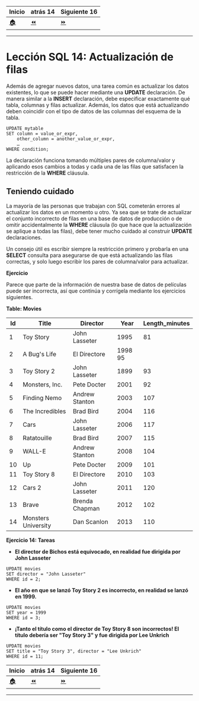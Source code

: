 | **Inicio**            | **atrás 14**                 | **Siguiente 16**             |
| --------------------- | ---------------------------- | ---------------------------- |
| [🏠](../../README.md) | [⏪](./14_insertar_filas.md) | [⏩](./16_eliminar_filas.md) |

---

# **Lección SQL 14: Actualización de filas**

Además de agregar nuevos datos, una tarea común es actualizar los datos existentes, lo que se puede hacer mediante una **UPDATE** declaración. De manera similar a la **INSERT** declaración, debe especificar exactamente qué tabla, columnas y filas actualizar. Además, los datos que está actualizando deben coincidir con el tipo de datos de las columnas del esquema de la tabla.

```
UPDATE mytable
SET column = value_or_expr,
    other_column = another_value_or_expr,
    …
WHERE condition;
```

La declaración funciona tomando múltiples pares de columna/valor y aplicando esos cambios a todas y cada una de las filas que satisfacen la restricción de la **WHERE** cláusula.

## **Teniendo cuidado**

La mayoría de las personas que trabajan con SQL cometerán errores al actualizar los datos en un momento u otro. Ya sea que se trate de actualizar el conjunto incorrecto de filas en una base de datos de producción o de omitir accidentalmente la **WHERE** cláusula (lo que hace que la actualización se aplique a todas las filas), debe tener mucho cuidado al construir **UPDATE** declaraciones.

Un consejo útil es escribir siempre la restricción primero y probarla en una **SELECT** consulta para asegurarse de que está actualizando las filas correctas, y solo luego escribir los pares de columna/valor para actualizar.

**Ejercicio**

Parece que parte de la información de nuestra base de datos de películas puede ser incorrecta, así que continúa y corrígela mediante los ejercicios siguientes.

**Table: Movies**

| **Id** | **Title**           | **Director**   | **Year** | **Length_minutes** |
| ------ | ------------------- | -------------- | -------- | ------------------ |
| 1      | Toy Story           | John Lasseter  | 1995     | 81                 |
| 2      | A Bug's Life        | El Directore   | 1998 95  |
| 3      | Toy Story 2         | John Lasseter  | 1899     | 93                 |
| 4      | Monsters, Inc.      | Pete Docter    | 2001     | 92                 |
| 5      | Finding Nemo        | Andrew Stanton | 2003     | 107                |
| 6      | The Incredibles     | Brad Bird      | 2004     | 116                |
| 7      | Cars                | John Lasseter  | 2006     | 117                |
| 8      | Ratatouille         | Brad Bird      | 2007     | 115                |
| 9      | WALL-E              | Andrew Stanton | 2008     | 104                |
| 10     | Up                  | Pete Docter    | 2009     | 101                |
| 11     | Toy Story 8         | El Directore   | 2010     | 103                |
| 12     | Cars 2              | John Lasseter  | 2011     | 120                |
| 13     | Brave               | Brenda Chapman | 2012     | 102                |
| 14     | Monsters University | Dan Scanlon    | 2013     | 110                |

**Ejercicio 14: Tareas**

- **El director de Bichos está equivocado, en realidad fue dirigida por John Lasseter**

```
UPDATE movies
SET director = "John Lasseter"
WHERE id = 2;
```

- **El año en que se lanzó Toy Story 2 es incorrecto, en realidad se lanzó en 1999.**

```
UPDATE movies
SET year = 1999
WHERE id = 3;
```

- **¡Tanto el título como el director de Toy Story 8 son incorrectos! El título debería ser "Toy Story 3" y fue dirigida por Lee Unkrich**

```
UPDATE movies
SET title = "Toy Story 3", director = "Lee Unkrich"
WHERE id = 11;
```

| **Inicio**            | **atrás 14**                 | **Siguiente 16**             |
| --------------------- | ---------------------------- | ---------------------------- |
| [🏠](../../README.md) | [⏪](./14_insertar_filas.md) | [⏩](./16_eliminar_filas.md) |

---
